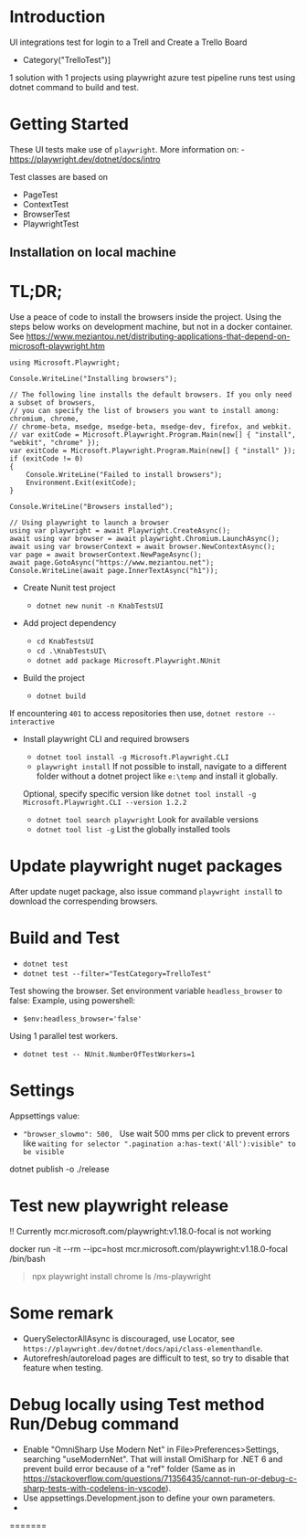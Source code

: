 # Introduction 

UI integrations test for login to a Trell and Create a Trello Board

- Category("TrelloTest")]
 

1 solution with 1 projects using playwright
azure test pipeline runs test using dotnet command to build and test.


# Getting Started

These UI tests make use of `playwright`. More information on:
    - https://playwright.dev/dotnet/docs/intro

Test classes are based on

- PageTest
- ContextTest
- BrowserTest
- PlaywrightTest


##	Installation on local machine

# TL;DR;

Use a peace of code to install the browsers inside the project. Using the steps below works on development machine, but not in a docker container.
See https://www.meziantou.net/distributing-applications-that-depend-on-microsoft-playwright.htm

```
using Microsoft.Playwright;

Console.WriteLine("Installing browsers");

// The following line installs the default browsers. If you only need a subset of browsers,
// you can specify the list of browsers you want to install among: chromium, chrome,
// chrome-beta, msedge, msedge-beta, msedge-dev, firefox, and webkit.
// var exitCode = Microsoft.Playwright.Program.Main(new[] { "install", "webkit", "chrome" });
var exitCode = Microsoft.Playwright.Program.Main(new[] { "install" });
if (exitCode != 0)
{
    Console.WriteLine("Failed to install browsers");
    Environment.Exit(exitCode);
}

Console.WriteLine("Browsers installed");

// Using playwright to launch a browser
using var playwright = await Playwright.CreateAsync();
await using var browser = await playwright.Chromium.LaunchAsync();
await using var browserContext = await browser.NewContextAsync();
var page = await browserContext.NewPageAsync();
await page.GotoAsync("https://www.meziantou.net");
Console.WriteLine(await page.InnerTextAsync("h1"));
```

- Create Nunit test project
  - `dotnet new nunit -n KnabTestsUI`

- Add project dependency
  - `cd KnabTestsUI`
  -  `cd .\KnabTestsUI\`
  - `dotnet add package Microsoft.Playwright.NUnit`

- Build the project
  - `dotnet build`

If encountering `401` to access repositories then use, `dotnet restore --interactive`

- Install playwright CLI and required browsers
  - `dotnet tool install -g Microsoft.Playwright.CLI`
  - `playwright install`
  If not possible to install, navigate to a different folder without a dotnet project like `e:\temp` and install it globally.

  Optional, specify specific version like `dotnet tool install -g Microsoft.Playwright.CLI --version 1.2.2`
  - `dotnet tool search playwright` Look for available versions
  - `dotnet tool list -g` List the globally installed tools

# Update playwright nuget packages

After update nuget package, also issue command `playwright install` to download the correspending browsers.

# Build and Test

- `dotnet test`
- `dotnet test --filter="TestCategory=TrelloTest"`


Test showing the browser. Set environment variable `headless_browser` to false:
Example, using powershell:

- `$env:headless_browser='false'`

Using 1 parallel test workers.
- `dotnet test -- NUnit.NumberOfTestWorkers=1`
# Settings

Appsettings value:
 - `"browser_slowmo": 500, `
    Use wait 500 mms per click to prevent errors like `waiting for selector ".pagination a:has-text('All'):visible" to be visible`

dotnet publish -o ./release         

# Test new playwright release
!! Currently mcr.microsoft.com/playwright:v1.18.0-focal is not working

docker run -it --rm --ipc=host mcr.microsoft.com/playwright:v1.18.0-focal /bin/bash
> npx playwright install chrome
> ls /ms-playwright

# Some remark

- QuerySelectorAllAsync is discouraged, use Locator, see `https://playwright.dev/dotnet/docs/api/class-elementhandle`.
- Autorefresh/autoreload pages are difficult to test, so try to disable that feature when testing.

# Debug locally using Test method Run/Debug command
- Enable "OmniSharp Use Modern Net" in File>Preferences>Settings, searching "useModernNet". That will install OmiSharp for .NET 6 and prevent build error because of a "ref" folder (Same as in https://stackoverflow.com/questions/71356435/cannot-run-or-debug-c-sharp-tests-with-codelens-in-vscode).
- Use appsettings.Development.json to define your own parameters.
- 


=======
